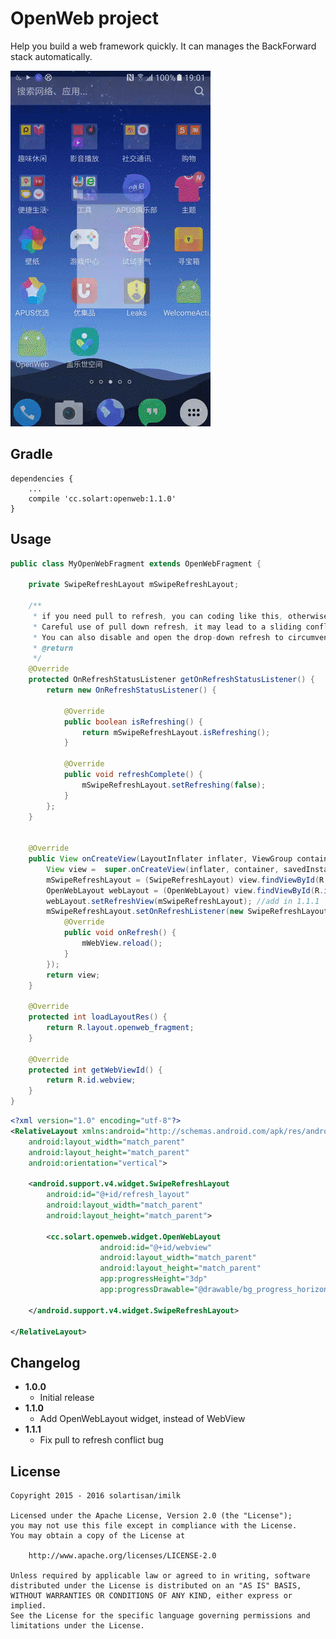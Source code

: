 OpenWeb project
===============

Help you build a web framework quickly.
It can manages the BackForward stack automatically.

<img src="./preview/openweb.gif">

Gradle
------
```
dependencies {
    ...
    compile 'cc.solart:openweb:1.1.0'
}
```

Usage
-----
```java
public class MyOpenWebFragment extends OpenWebFragment {

    private SwipeRefreshLayout mSwipeRefreshLayout;

    /**
     * if you need pull to refresh, you can coding like this, otherwise return null.
     * Careful use of pull down refresh, it may lead to a sliding conflict with the web page.(fixed in 1.1.1)
     * You can also disable and open the drop-down refresh to circumvent this problem by JavaScript
     * @return
     */
    @Override
    protected OnRefreshStatusListener getOnRefreshStatusListener() {
        return new OnRefreshStatusListener() {

            @Override
            public boolean isRefreshing() {
                return mSwipeRefreshLayout.isRefreshing();
            }

            @Override
            public void refreshComplete() {
                mSwipeRefreshLayout.setRefreshing(false);
            }
        };
    }


    @Override
    public View onCreateView(LayoutInflater inflater, ViewGroup container, Bundle savedInstanceState) {
        View view =  super.onCreateView(inflater, container, savedInstanceState);
        mSwipeRefreshLayout = (SwipeRefreshLayout) view.findViewById(R.id.refresh_layout);
        OpenWebLayout webLayout = (OpenWebLayout) view.findViewById(R.id.webview);
        webLayout.setRefreshView(mSwipeRefreshLayout); //add in 1.1.1
        mSwipeRefreshLayout.setOnRefreshListener(new SwipeRefreshLayout.OnRefreshListener() {
            @Override
            public void onRefresh() {
                mWebView.reload();
            }
        });
        return view;
    }

    @Override
    protected int loadLayoutRes() {
        return R.layout.openweb_fragment;
    }

    @Override
    protected int getWebViewId() {
        return R.id.webview;
    }
}
```

```xml
<?xml version="1.0" encoding="utf-8"?>
<RelativeLayout xmlns:android="http://schemas.android.com/apk/res/android"
    android:layout_width="match_parent"
    android:layout_height="match_parent"
    android:orientation="vertical">

    <android.support.v4.widget.SwipeRefreshLayout
        android:id="@+id/refresh_layout"
        android:layout_width="match_parent"
        android:layout_height="match_parent">

        <cc.solart.openweb.widget.OpenWebLayout
                    android:id="@+id/webview"
                    android:layout_width="match_parent"
                    android:layout_height="match_parent"
                    app:progressHeight="3dp"
                    app:progressDrawable="@drawable/bg_progress_horizontal"/>

    </android.support.v4.widget.SwipeRefreshLayout>

</RelativeLayout>
```

Changelog
---------
* **1.0.0**
    * Initial release
* **1.1.0**
    * Add OpenWebLayout widget, instead of WebView
* **1.1.1**
    * Fix pull to refresh conflict bug
    
License
-------

    Copyright 2015 - 2016 solartisan/imilk

    Licensed under the Apache License, Version 2.0 (the "License");
    you may not use this file except in compliance with the License.
    You may obtain a copy of the License at

        http://www.apache.org/licenses/LICENSE-2.0

    Unless required by applicable law or agreed to in writing, software
    distributed under the License is distributed on an "AS IS" BASIS,
    WITHOUT WARRANTIES OR CONDITIONS OF ANY KIND, either express or implied.
    See the License for the specific language governing permissions and
    limitations under the License.